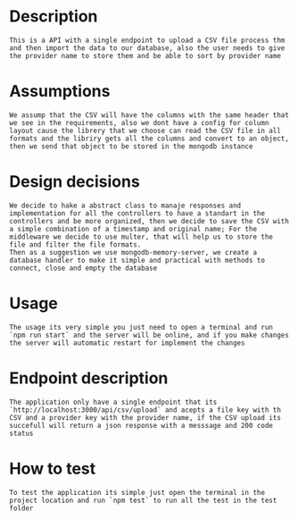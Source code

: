 # Description
    This is a API with a single endpoint to upload a CSV file process thm and then import the data to our database, also the user needs to give the provider name to store them and be able to sort by provider name
# Assumptions
    We assump that the CSV will have the columns with the same header that we see in the requirements, also we dont have a config for column layout cause the librery that we choose can read the CSV file in all formats and the libriry gets all the columns and convert to an object, then we send that object to be stored in the mongodb instance
# Design decisions
    We decide to hake a abstract class to manaje responses and implementation for all the controllers to have a standart in the controllers and be more organized, then we decide to save the CSV with a simple combination of a timestamp and original name; For the middleware we decide to use multer, that will help us to store the file and filter the file formats. 
    Then as a suggestion we use mongodb-memory-server, we create a database handler to make it simple and practical with methods to connect, close and empty the database
# Usage
    The usage its very simple you just need to open a terminal and run `npm run start` and the server will be online, and if you make changes the server will automatic restart for implement the changes 
# Endpoint description
    The application only have a single endpoint that its `http://localhost:3000/api/csv/upload` and acepts a file key with th CSV and a provider key with the provider name, if the CSV upload its succefull will return a json response with a messsage and 200 code status
# How to test
    To test the application its simple just open the terminal in the project location and run `npm test` to run all the test in the test folder